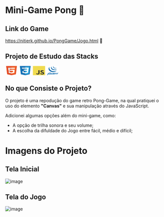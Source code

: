 # Mini-Game Pong 🏓
## Link do Game
https://nitierk.github.io/PongGame/Jogo.html 🤩
## Projeto de Estudo das Stacks
<img align="center" alt="Nitierk-HTML" height="30" width="40" src="https://raw.githubusercontent.com/devicons/devicon/master/icons/html5/html5-original.svg"> <img align="center" alt="Nitierk-HTML" height="30" width="40" src="https://raw.githubusercontent.com/devicons/devicon/master/icons/css3/css3-original.svg"> <img align="center" alt="Nitierk-HTML" height="30" width="40" src="https://raw.githubusercontent.com/devicons/devicon/master/icons/javascript/javascript-original.svg"> <img align="center" alt="Nitierk-HTML" height="30" width="40" src="https://raw.githubusercontent.com/devicons/devicon/master/icons/jquery/jquery-plain-wordmark.svg">

## No que Consiste o Projeto?
O projeto é uma repodução do game retro Pong-Game, na qual pratiquei o uso do elemento **"Canvas"** e sua manipulação através do JavaScript.

Adicionei algumas opções além do mini-game, como: 
- A opção de trilha sonora e seu volume;
- A escolha da difuldade do Jogo entre fácil, médio e difícil;

# Imagens do Projeto
## Tela Inicial
![image](https://user-images.githubusercontent.com/105940525/209254543-ef2dba64-9540-4961-ae66-30359fec511e.png)
## Tela do Jogo
![image](https://user-images.githubusercontent.com/105940525/209256284-b9995c88-c1ac-48c8-a202-d2aa267c8f7b.png)
